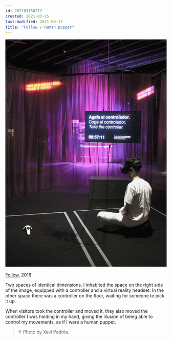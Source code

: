 ```yaml
---
id: 202103150212
created: 2021-03-15
last-modified: 2021-09-17
title: "Follow / Human puppet"
---
```

![](../assets/202103150212.jpg)

[Follow](202103150141), 2018

Two spaces of identical dimensions. I inhabited the space on the right side of the image, equipped with a controller and a virtual reality headset. In the other space there was a controller on the floor, waiting for someone to pick it up. 

When visitors took the controller and moved it, they also moved the controller I was holding in my hand, giving the illusion of being able to control my movements, as if I were a human puppet.

>↑ Photo by Xavi Padrós.